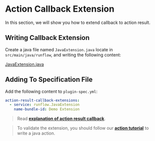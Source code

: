 # Action Callback Extension

In this section, we will show you how to extend callback to action result.

## Writing Callback Extension

Create a java file named `JavaExtension.java` locate in `src/main/java/runflow`, and writing the following content:

[JavaExtension.java](java-demo-plugin/src/main/java/runflow/JavaExtension.java ':include :type=code')

## Adding To Specification File

Add the following content to `plugin-spec.yml`:

```yaml
action-result-callback-extensions:
  - service: runflow.JavaExtension
    name-bundle-id: Demo Extension
```

> Read [**explanation of action result callback**](appendix/action_result_callback.md#fields-explanation).

> To validate the extension, you should follow our [**action tutorial**](jar-plugin-guide/action.md#java-action) to write a java action.
